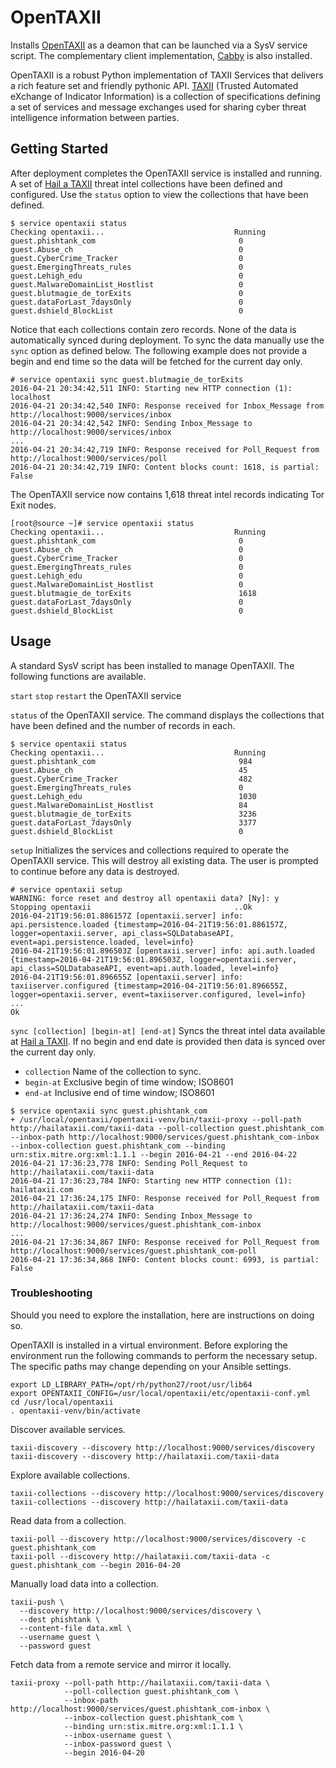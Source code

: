 <!--
Licensed to the Apache Software Foundation (ASF) under one
or more contributor license agreements.  See the NOTICE file
distributed with this work for additional information
regarding copyright ownership.  The ASF licenses this file
to you under the Apache License, Version 2.0 (the
"License"); you may not use this file except in compliance
with the License.  You may obtain a copy of the License at

    http://www.apache.org/licenses/LICENSE-2.0

Unless required by applicable law or agreed to in writing, software
distributed under the License is distributed on an "AS IS" BASIS,
WITHOUT WARRANTIES OR CONDITIONS OF ANY KIND, either express or implied.
See the License for the specific language governing permissions and
limitations under the License.
-->
# OpenTAXII

Installs [OpenTAXII](https://github.com/EclecticIQ/OpenTAXII) as a deamon that can be launched via a SysV service script.  The complementary client implementation, [Cabby](https://github.com/EclecticIQ/cabby) is also installed.

OpenTAXII is a robust Python implementation of TAXII Services that delivers a rich feature set and friendly pythonic API.  [TAXII](https://stixproject.github.io/) (Trusted Automated eXchange of Indicator Information) is a collection of specifications defining a set of services and message exchanges used for sharing cyber threat intelligence information between parties.

## Getting Started

After deployment completes the OpenTAXII service is installed and running.  A set of [Hail a TAXII](http://hailataxii.com/) threat intel collections have been defined and configured.  Use the `status` option to view the collections that have been defined.

```
$ service opentaxii status
Checking opentaxii...                             Running
guest.phishtank_com                                0
guest.Abuse_ch                                     0
guest.CyberCrime_Tracker                           0
guest.EmergingThreats_rules                        0
guest.Lehigh_edu                                   0
guest.MalwareDomainList_Hostlist                   0
guest.blutmagie_de_torExits                        0
guest.dataForLast_7daysOnly                        0
guest.dshield_BlockList                            0
```

Notice that each collections contain zero records.  None of the data is automatically synced during deployment.  To sync the data manually use the `sync` option as defined below.  The following example does not provide a begin and end time so the data will be fetched for the current day only.

```
# service opentaxii sync guest.blutmagie_de_torExits
2016-04-21 20:34:42,511 INFO: Starting new HTTP connection (1): localhost
2016-04-21 20:34:42,540 INFO: Response received for Inbox_Message from http://localhost:9000/services/inbox
2016-04-21 20:34:42,542 INFO: Sending Inbox_Message to http://localhost:9000/services/inbox
...
2016-04-21 20:34:42,719 INFO: Response received for Poll_Request from http://localhost:9000/services/poll
2016-04-21 20:34:42,719 INFO: Content blocks count: 1618, is partial: False
```

The OpenTAXII service now contains 1,618 threat intel records indicating Tor Exit nodes.

```
[root@source ~]# service opentaxii status
Checking opentaxii...                             Running
guest.phishtank_com                                0
guest.Abuse_ch                                     0
guest.CyberCrime_Tracker                           0
guest.EmergingThreats_rules                        0
guest.Lehigh_edu                                   0
guest.MalwareDomainList_Hostlist                   0
guest.blutmagie_de_torExits                        1618
guest.dataForLast_7daysOnly                        0
guest.dshield_BlockList                            0
```

## Usage

A standard SysV script has been installed to manage OpenTAXII.  The following functions are available.

`start` `stop` `restart` the OpenTAXII service

`status` of the OpenTAXII service.  The command displays the collections that have been defined and the number of records in each.

```
$ service opentaxii status
Checking opentaxii...                             Running
guest.phishtank_com                                984
guest.Abuse_ch                                     45
guest.CyberCrime_Tracker                           482
guest.EmergingThreats_rules                        0
guest.Lehigh_edu                                   1030
guest.MalwareDomainList_Hostlist                   84
guest.blutmagie_de_torExits                        3236
guest.dataForLast_7daysOnly                        3377
guest.dshield_BlockList                            0
```

`setup` Initializes the services and collections required to operate the OpenTAXII service.  This will destroy all existing data.  The user is prompted to continue before any data is destroyed.

```
# service opentaxii setup
WARNING: force reset and destroy all opentaxii data? [Ny]: y
Stopping opentaxii                                ..Ok
2016-04-21T19:56:01.886157Z [opentaxii.server] info: api.persistence.loaded {timestamp=2016-04-21T19:56:01.886157Z, logger=opentaxii.server, api_class=SQLDatabaseAPI, event=api.persistence.loaded, level=info}
2016-04-21T19:56:01.896503Z [opentaxii.server] info: api.auth.loaded {timestamp=2016-04-21T19:56:01.896503Z, logger=opentaxii.server, api_class=SQLDatabaseAPI, event=api.auth.loaded, level=info}
2016-04-21T19:56:01.896655Z [opentaxii.server] info: taxiiserver.configured {timestamp=2016-04-21T19:56:01.896655Z, logger=opentaxii.server, event=taxiiserver.configured, level=info}
...
Ok
```

`sync [collection] [begin-at] [end-at]` Syncs the threat intel data available at [Hail a TAXII](http://hailataxii.com/).  If no begin and end date is provided then data is synced over the current day only.
  - `collection` Name of the collection to sync.
  - `begin-at` Exclusive begin of time window; ISO8601
  - `end-at` Inclusive end of time window; ISO8601

```
$ service opentaxii sync guest.phishtank_com
+ /usr/local/opentaxii/opentaxii-venv/bin/taxii-proxy --poll-path http://hailataxii.com/taxii-data --poll-collection guest.phishtank_com --inbox-path http://localhost:9000/services/guest.phishtank_com-inbox --inbox-collection guest.phishtank_com --binding urn:stix.mitre.org:xml:1.1.1 --begin 2016-04-21 --end 2016-04-22
2016-04-21 17:36:23,778 INFO: Sending Poll_Request to http://hailataxii.com/taxii-data
2016-04-21 17:36:23,784 INFO: Starting new HTTP connection (1): hailataxii.com
2016-04-21 17:36:24,175 INFO: Response received for Poll_Request from http://hailataxii.com/taxii-data
2016-04-21 17:36:24,274 INFO: Sending Inbox_Message to http://localhost:9000/services/guest.phishtank_com-inbox
...
2016-04-21 17:36:34,867 INFO: Response received for Poll_Request from http://localhost:9000/services/guest.phishtank_com-poll
2016-04-21 17:36:34,868 INFO: Content blocks count: 6993, is partial: False
```

### Troubleshooting

Should you need to explore the installation, here are instructions on doing so.

OpenTAXII is installed in a virtual environment.  Before exploring the environment run the following commands to perform the necessary setup.  The specific paths may change depending on your Ansible settings.

```
export LD_LIBRARY_PATH=/opt/rh/python27/root/usr/lib64
export OPENTAXII_CONFIG=/usr/local/opentaxii/etc/opentaxii-conf.yml
cd /usr/local/opentaxii
. opentaxii-venv/bin/activate
```

Discover available services.

```
taxii-discovery --discovery http://localhost:9000/services/discovery
taxii-discovery --discovery http://hailataxii.com/taxii-data
```

Explore available collections.

```
taxii-collections --discovery http://localhost:9000/services/discovery
taxii-collections --discovery http://hailataxii.com/taxii-data
```

Read data from a collection.

```
taxii-poll --discovery http://localhost:9000/services/discovery -c guest.phishtank_com
taxii-poll --discovery http://hailataxii.com/taxii-data -c guest.phishtank_com --begin 2016-04-20
```

Manually load data into a collection.

```
taxii-push \
  --discovery http://localhost:9000/services/discovery \
  --dest phishtank \
  --content-file data.xml \
  --username guest \
  --password guest
```

Fetch data from a remote service and mirror it locally.

```
taxii-proxy --poll-path http://hailataxii.com/taxii-data \
            --poll-collection guest.phishtank_com \
            --inbox-path http://localhost:9000/services/guest.phishtank_com-inbox \
            --inbox-collection guest.phishtank_com \
            --binding urn:stix.mitre.org:xml:1.1.1 \
            --inbox-username guest \
            --inbox-password guest \
            --begin 2016-04-20
```
